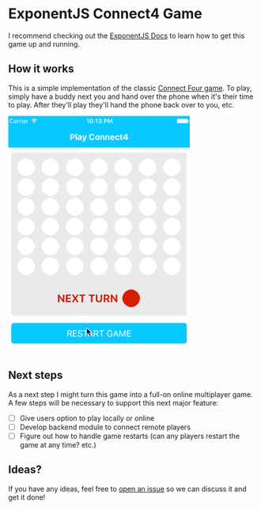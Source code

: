 # ExponentJS Connect4 Game

I recommend checking out the [ExponentJS Docs](https://exponentjs.com/docs) to learn how to get this game up and running.

## How it works

This is a simple implementation of the classic [Connect Four game](https://en.wikipedia.org/wiki/Connect_Four). To play, simply have a buddy next you and hand over the phone when it's their time to play. After they'll play they'll hand the phone back over to you, etc.

![](./screenshot.gif)

## Next steps

As a next step I might turn this game into a full-on online multiplayer game. A few steps will be necessary to support this next major feature:

- [ ] Give users option to play locally or online
- [ ] Develop backend module to connect remote players
- [ ] Figure out how to handle game restarts (can any players restart the game at any time? etc.)

## Ideas?

If you have any ideas, feel free to [open an issue](https://github.com/sergiocruz/react-native-connect4/issues/new) so we can discuss it and get it done!
